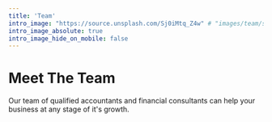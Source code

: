 ```yaml
---
title: 'Team'
intro_image: "https://source.unsplash.com/Sj0iMtq_Z4w" # "images/team/smartworks-coworking-cW4lLTavU80-unsplash.jpg"
intro_image_absolute: true
intro_image_hide_on_mobile: false
---
```


# Meet The Team

Our team of qualified accountants and financial consultants can help your business at any stage of it's growth.
